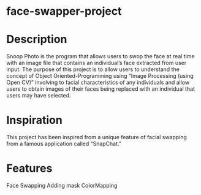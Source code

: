 # face-swapper-project
# Description
Snoop Photo is the program that allows users to swop the face at real time with an image file that contains an individual’s face extracted from user input. The purpose of this project is to allow users to understand the concept of Object Oriented-Programming using “Image Processing (using Open CV)” involving to facial characteristics of any individuals and allow users to obtain images of their faces being replaced with an individual that users may have selected.  
# Inspiration
This project has been inspired from a unique feature of facial swapping from a famous application called “SnapChat.”
# Features
Face Swapping
Adding mask
ColorMapping


